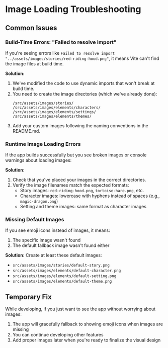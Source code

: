 # Image Loading Troubleshooting

## Common Issues

### Build-Time Errors: "Failed to resolve import"

If you're seeing errors like `Failed to resolve import "../assets/images/stories/red-riding-hood.png"`, it means Vite can't find the image files at build time.

**Solution:**
1. We've modified the code to use dynamic imports that won't break at build time.
2. You need to create the image directories (which we've already done):
   ```
   /src/assets/images/stories/
   /src/assets/images/elements/characters/
   /src/assets/images/elements/settings/
   /src/assets/images/elements/themes/
   ```
3. Add your custom images following the naming conventions in the README.md.

### Runtime Image Loading Errors

If the app builds successfully but you see broken images or console warnings about loading images:

**Solution:**
1. Check that you've placed your images in the correct directories.
2. Verify the image filenames match the expected formats:
   - Story images: `red-riding-hood.png`, `tortoise-hare.png`, etc.
   - Character images: lowercase with hyphens instead of spaces (e.g., `magic-dragon.png`)
   - Setting and theme images: same format as character images

### Missing Default Images

If you see emoji icons instead of images, it means:
1. The specific image wasn't found
2. The default fallback image wasn't found either

**Solution:**
Create at least these default images:
- `src/assets/images/stories/default-story.png`
- `src/assets/images/elements/default-character.png`
- `src/assets/images/elements/default-setting.png`
- `src/assets/images/elements/default-theme.png`

## Temporary Fix

While developing, if you just want to see the app without worrying about images:

1. The app will gracefully fallback to showing emoji icons when images are missing
2. You can continue developing other features
3. Add proper images later when you're ready to finalize the visual design 